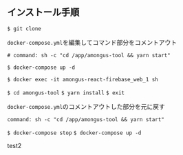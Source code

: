 ## インストール手順
`$ git clone`

`docker-compose.yml`を編集してコマンド部分をコメントアウト
```
# command: sh -c "cd /app/amongus-tool && yarn start"
```

`$ docker-compose up -d`

`$ docker exec -it amongus-react-firebase_web_1 sh`

`$ cd amongus-tool`
`$ yarn install`
`$ exit`


`docker-compose.yml`のコメントアウトした部分を元に戻す
```
command: sh -c "cd /app/amongus-tool && yarn start"
```

`$ docker-compose stop`
`$ docker-compose up -d`

test2